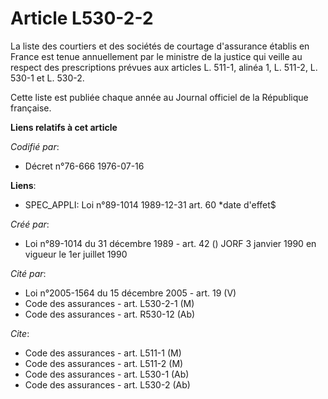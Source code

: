 # Article L530-2-2

La liste des courtiers et des sociétés de courtage d'assurance établis en France est tenue annuellement par le ministre de la
justice qui veille au respect des prescriptions prévues aux articles L. 511-1, alinéa 1, L. 511-2, L. 530-1 et L. 530-2.

Cette liste est publiée chaque année au Journal officiel de la République française.

**Liens relatifs à cet article**

_Codifié par_:

  - Décret n°76-666 1976-07-16

**Liens**:

  - SPEC_APPLI: Loi n°89-1014 1989-12-31 art. 60 *date d'effet$

_Créé par_:

  - Loi n°89-1014 du 31 décembre 1989 - art. 42 () JORF 3 janvier 1990 en vigueur le 1er juillet 1990

_Cité par_:

  - Loi n°2005-1564 du 15 décembre 2005 - art. 19 (V)
  - Code des assurances - art. L530-2-1 (M)
  - Code des assurances - art. R530-12 (Ab)

_Cite_:

  - Code des assurances - art. L511-1 (M)
  - Code des assurances - art. L511-2 (M)
  - Code des assurances - art. L530-1 (Ab)
  - Code des assurances - art. L530-2 (Ab)
